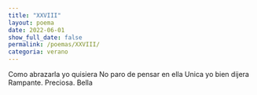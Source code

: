 ```yaml
---
title: "XXVIII"
layout: poema
date: 2022-06-01
show_full_date: false
permalink: /poemas/XXVIII/
categoria: verano
---
```

Como abrazarla yo quisiera
No paro de pensar en ella
Unica yo bien dijera
Rampante. Preciosa. Bella
